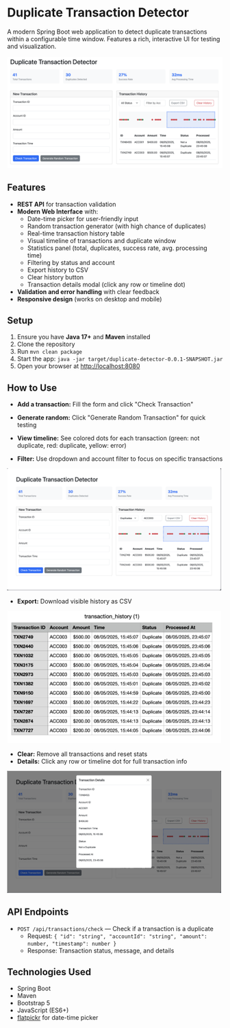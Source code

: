 # Duplicate Transaction Detector

A modern Spring Boot web application to detect duplicate transactions within a configurable time window. Features a rich, interactive UI for testing and visualization.
<br />
<br />
<img src="assets/dashboard-overview.png" alt="Dashboard" width="700"/>

## Features
- **REST API** for transaction validation
- **Modern Web Interface** with:
  - Date-time picker for user-friendly input
  - Random transaction generator (with high chance of duplicates)
  - Real-time transaction history table
  - Visual timeline of transactions and duplicate window
  - Statistics panel (total, duplicates, success rate, avg. processing time)
  - Filtering by status and account
  - Export history to CSV
  - Clear history button
  - Transaction details modal (click any row or timeline dot)
- **Validation and error handling** with clear feedback
- **Responsive design** (works on desktop and mobile)

## Setup
1. Ensure you have **Java 17+** and **Maven** installed
2. Clone the repository
3. Run `mvn clean package`
4. Start the app: `java -jar target/duplicate-detector-0.0.1-SNAPSHOT.jar`
5. Open your browser at [http://localhost:8080](http://localhost:8080)

## How to Use
- **Add a transaction:** Fill the form and click "Check Transaction"
- **Generate random:** Click "Generate Random Transaction" for quick testing
- **View timeline:** See colored dots for each transaction (green: not duplicate, red: duplicate, yellow: error)

- **Filter:** Use dropdown and account filter to focus on specific transactions
<img src="assets/filtered-transactions.png" alt="Filtered-Transactions" width="500"/>

- **Export:** Download visible history as CSV
<img src="assets/exported-csv.png" alt="CSV Export" width="500"/>

- **Clear:** Remove all transactions and reset stats
- **Details:** Click any row or timeline dot for full transaction info
<img src="assets/transaction-modal.png" alt="Transaction Modal" width="500"/>

## API Endpoints
- `POST /api/transactions/check` — Check if a transaction is a duplicate
  - Request: `{ "id": "string", "accountId": "string", "amount": number, "timestamp": number }`
  - Response: Transaction status, message, and details

## Technologies Used
- Spring Boot
- Maven
- Bootstrap 5
- JavaScript (ES6+)
- [flatpickr](https://flatpickr.js.org/) for date-time picker
